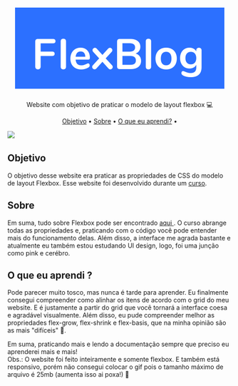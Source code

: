 <h1 align="center"> <img src="./imgs/logo.svg" alt="FlexBlog" title="Flexbox"> </h1>
<p align="center"> Website com objetivo de praticar o modelo de layout flexbox 💻 </p>
<p align="center">
 <a href="#objetivo">Objetivo</a> •
  <a href="#sobre" >Sobre</a> •
   <a href="#aprendizado">O que eu aprendi?</a> •
</p>
<img src="./videos/flexbox-gif-min.gif">

<h2 id="objetivo"> Objetivo </h2>
<p> O objetivo desse website era praticar as propriedades de CSS do modelo de layout Flexbox. Esse website foi desenvolvido durante um <a href="https://www.origamid.com/" target="_blank">curso</a>.</p>

<h2 id="sobre"> Sobre </h2>
<p>Em suma, tudo sobre Flexbox pode ser encontrado <a href="https://developer.mozilla.org/pt-BR/docs/Web/CSS/CSS_Flexible_Box_Layout/Basic_Concepts_of_Flexbox"> aqui </a>.
O curso abrange todas as propriedades e, praticando com o código você pode entender mais do funcionamento delas. Além disso, a interface me agrada bastante e atualmente eu também estou estudando UI design, logo, foi uma junção como pink e cerébro.</p>

<h2 id="aprendizado"> O que eu aprendi ? </h2>
<p>Pode parecer muito tosco, mas nunca é tarde para aprender. Eu finalmente consegui compreender como alinhar os itens de acordo com o grid do meu website. E é justamente a partir do grid que você tornará a interface coesa e agradável visualmente. Além disso, eu pude compreender melhor as propriedades flex-grow, flex-shrink e flex-basis, que na minha opinião são as mais "difíceis" 🤡.
</p>

<p> Em suma, praticando mais e lendo a documentação sempre que preciso eu aprenderei mais e mais! <br>
Obs.: O website foi feito inteiramente e somente flexbox. E também está responsivo, porém não consegui colocar o gif pois o tamanho máximo de arquivo é 25mb (aumenta isso ai poxa!) 🤦 </p>


